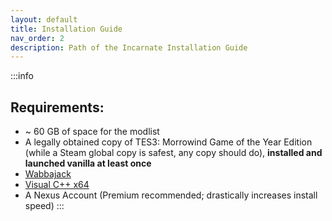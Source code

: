 ```yaml
---
layout: default
title: Installation Guide
nav_order: 2
description: Path of the Incarnate Installation Guide
---
```


:::info
## **Requirements:**
- ~ 60 GB of space for the modlist
- A legally obtained copy of TES3: Morrowind Game of the Year Edition (while a Steam global copy is safest, any copy should do), **installed and launched vanilla at least once**
- [Wabbajack](https://www.wabbajack.org/)
- [Visual C++ x64](https://aka.ms/vs/17/release/vc_redist.x64.exe)
- A Nexus Account (Premium recommended; drastically increases install speed)
:::
